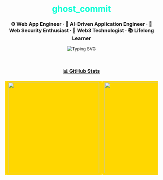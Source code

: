 <h1 align="center"><span style="color:#00ffd5;"><b>ghost_commit</b></span></h1>
<h3 align="center">⚙️ Web App Engineer · 🧠 AI-Driven Application Engineer · 🔐 Web Security Enthusiast · 🔮 Web3 Technologist · 📚 Lifelong Learner</h3>

<p align="center">
  <img src="https://readme-typing-svg.demolab.com?font=Fira+Code&size=22&pause=1000&center=true&vCenter=true&width=750&lines=Writing+clean+Python+and+TypeScript+code.;Building+AI-powered+tools+with+Python.;Automating+trading+strategies+and+pipelines.;Smart+contract+dev+with+Solidity.;Fullstack+engineering+with+JS%2C+TS+%2B+Python." alt="Typing SVG" />
</p>

<br/>

<h3 align="center"><u>📊 GitHub Stats</u></h3>

<table align="center">
  <tr>
    <td bgcolor="#FFD700" style="border: 2px solid gold; border-radius: 8px;">
      <img src="https://github-readme-stats.vercel.app/api?username=0xKimutai&show_icons=true&theme=tokyonight&hide_title=true" width="300px" />
    </td>
    <td bgcolor="#FFD700" style="border: 2px solid gold; border-radius: 8px;">
      <img src="https://streak-stats.demolab.com?user=0xKimutai&theme=tokyonight" width="300px" />
    </td>
    <td bgcolor="#FFD700" style="border: 2px solid gold; border-radius: 8px;">
      <img src="https://github-readme-stats.vercel.app/api/top-langs/?username=0xKimutai&layout=compact&theme=tokyonight" width="300px" />
    </td>
  </tr>
</table>
